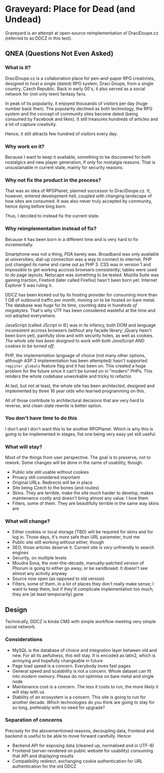 # Graveyard: Place for Dead (and Undead)

Graveyard is an attempt at open-source reimplementation of DraciDoupe.cz (referred to as DDCZ in this text).

## QNEA (Questions Not Even Asked)

### What is it?

DraciDoupe.cz is a collaboration place for pen-and-paper RPG creativists, designed to host a single (dated) RPG system, Draci Doupe, from a single country, Czech Republic. Back in early 00's, it also served as a social network for (not only teen) fantasy fans.

In peak of its popularity, it enjoyed thousands of visitors per day (huge number back then). The popularity declined as both technology, the RPG system and the concept of community sites become dated (being consumed by Facebook and likes). It still treasures hundreds of articles and a lot of capture creativity.

Hence, it still attracts few hundred of visitors every day.

### Why work on it?

Because I want to keep it available, something to be discovered for both nostalgics and new player generation, if only for nostalgia reasons. That is unsustainable in current state, mainly for security reasons. 

### Why not fix the product in the process?

That was an idea of RPGPlanet, planned successor to DraciDoupe.cz. It, however, entered development hell, coupled with changing landscape of how sites are consumed. It was also never truly accepted by community, hence dying before bing born. 

Thus, I decided to instead fix the current state. 

### Why reimplementation instead of fix?

Because it has been born in a different time and is very hard to fix incrementally. 

Smartphone was not a thing, PDA barely was. Broadband was only available at universities, dial-up connection was a way to connect to internet. PHP just changed its name and came out as PHP 3. CSS was in version 1 and impossible to get working accross browsers consistently; tables were used to do page layouts. Netscape was something to be tested. Mozilla Suite was gaining traction, Firebird (later called Firefox) hasn't been born yet. Internet Explorer 5 was ruling it.

DDCZ has been kicked out by its hosting provider for consuming more than 1 GB of outbound traffic _per month_, moving on to be hosted on bare metal. The database was huge for its time, counting data in _hundreds of megabytes_. That's why UTF has been considered wasteful at the time and not adopted everywhere. 

JavaScript (called JScript in IE) was in its infancy, both DOM and language inconsistent accross browsers (without any façade library; jQuary hasn't been born yet), painfully slow and with security holes, as well as cookies. _The whole site has been designed to work with both JavaScript AND cookies to be turned off_. 

PHP, the implementation language of choice (not many other options, although ASP 3 implementation has been attempted) hasn't supported `register_globals` feature flag and it has been _on_. This created a huge problem for the future since it can't be turned on in "modern" PHPs. This renders the whole codebase unworkable and tricky to refactor.

At last, but not at least, the whole site has been architected, designed and implemented by three 16 year olds who learned programming on this. 

All of those contribute to architectural decisions that are very hard to reverse, and clean-slate rewrite is better option. 

### You don't have time to do this

I don't and I don't want this to be another RPGPlanet. Which is why this is going to be implemented in stages, fist one being very easy yet still useful. 

### What will stay?

Most of the things from user perspective. The goal is to preserve, not to rework. Some changes will be done in the name of usability, though.

* Public site still usable without cookies
* Privacy still considered important
* Original URLs. Redirects will be in place
* Site being Czech to the bones (and routes)
* Skins. They are terrible, make the site much harder to develop, makes maintenance costly and doesn't bring almost any value. I love them
* Filters, some of them. They are beautifully terrible in the same way skins are

### What will change?

* Either cookies or local storage (TBD) will be required for skins and for log in. Those days, it's _more_ safe than URL parameter, trust me
* Public site still working without either, though
* SEO, those articles deserve it. Current site is _very_ unfriendly to search engines
* Security, on multiple levels
* Moudra Sova, the over-the-decade, manually-patched version of Phorum is going to either go away, or be sandboxed. It doesn't see almost any activity anyway
* Source now open (as opposed to old version)
* Filters, some of them. In a lot of places they don't really make sense; I want to keep them, but if they'd complicate implementation too much, they are (at least temporarily) gone

## Design 

Technically, DDCZ is kinda CMS with simple workflow meeting very simple social network. 

### Considerations

* MySQL is the database of choice and integration layer between old and new. For all its awfulness, this will stay. It is encoded as latin2, which is annoying and hopefully changeable in future
* Page load speed is a concern. Everybody loves fast pages
* General speed and scalability is not a concern. Whole dataset can fit into modern memory. Please do not optimise on bare metal and single node
* Maintenance cost is a concern. The less it costs to run, the more likely it will stay with us
* Stability of an ecosystem is a concern. This site is going to run for another decade. Which technologies do you think are going to stay for so long, preferably with no need for upgrade?

### Separation of concerns

Precisely for the abovementioned reasons, decoupling data, frontend and backend is useful to be able to move forward carefully. Hence:

* Backend API for exposing data (cleaned up, normalised and in UTF-8)
* Frontend (server-rendered on public website for usability) consuming that API and displaying results
* Compatibility redirect, exchanging cookie authentication for URL authentication for the old DDCZ


